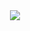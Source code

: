 <div align=center><img class="img" src="https://github-readme-stats.vercel.app/api/top-langs/?username=nschaefr&theme=default&hide=tex&hide=html&hide=css" /></div>
